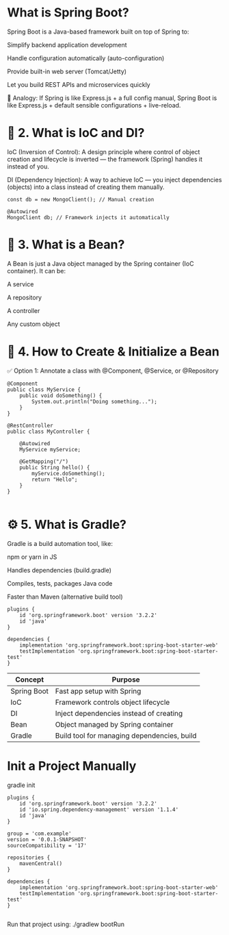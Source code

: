 # What is Spring Boot?

Spring Boot is a Java-based framework built on top of Spring to:

Simplify backend application development

Handle configuration automatically (auto-configuration)

Provide built-in web server (Tomcat/Jetty)

Let you build REST APIs and microservices quickly

🔧 Analogy:
If Spring is like Express.js + a full config manual, Spring Boot is like Express.js + default sensible configurations + live-reload.

# 🔄 2. What is IoC and DI?

IoC (Inversion of Control):
A design principle where control of object creation and lifecycle is inverted — the framework (Spring) handles it instead of you.

DI (Dependency Injection):
A way to achieve IoC — you inject dependencies (objects) into a class instead of creating them manually.

```
const db = new MongoClient(); // Manual creation

@Autowired
MongoClient db; // Framework injects it automatically
```

# 🌱 3. What is a Bean?

A Bean is just a Java object managed by the Spring container (IoC container). It can be:

A service

A repository

A controller

Any custom object

# 🧪 4. How to Create & Initialize a Bean

✅ Option 1: Annotate a class with @Component, @Service, or @Repository

```
@Component
public class MyService {
    public void doSomething() {
        System.out.println("Doing something...");
    }
}

@RestController
public class MyController {

    @Autowired
    MyService myService;

    @GetMapping("/")
    public String hello() {
        myService.doSomething();
        return "Hello";
    }
}


```

# ⚙️ 5. What is Gradle?

Gradle is a build automation tool, like:

npm or yarn in JS

Handles dependencies (build.gradle)

Compiles, tests, packages Java code

Faster than Maven (alternative build tool)

```
plugins {
    id 'org.springframework.boot' version '3.2.2'
    id 'java'
}

dependencies {
    implementation 'org.springframework.boot:spring-boot-starter-web'
    testImplementation 'org.springframework.boot:spring-boot-starter-test'
}

```

| Concept     | Purpose                                     |
| ----------- | ------------------------------------------- |
| Spring Boot | Fast app setup with Spring                  |
| IoC         | Framework controls object lifecycle         |
| DI          | Inject dependencies instead of creating     |
| Bean        | Object managed by Spring container          |
| Gradle      | Build tool for managing dependencies, build |

# Init a Project Manually

gradle init

```
plugins {
    id 'org.springframework.boot' version '3.2.2'
    id 'io.spring.dependency-management' version '1.1.4'
    id 'java'
}

group = 'com.example'
version = '0.0.1-SNAPSHOT'
sourceCompatibility = '17'

repositories {
    mavenCentral()
}

dependencies {
    implementation 'org.springframework.boot:spring-boot-starter-web'
    testImplementation 'org.springframework.boot:spring-boot-starter-test'
}


```

Run that project using:
./gradlew bootRun
